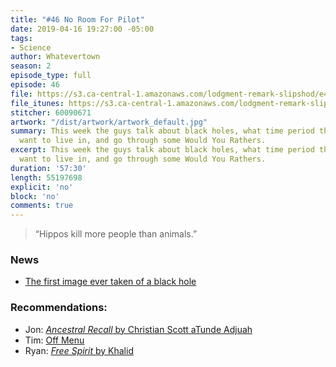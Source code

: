 ```yaml
---
title: "#46 No Room For Pilot"
date: 2019-04-16 19:27:00 -05:00
tags:
- Science
author: Whatevertown
season: 2
episode_type: full
episode: 46
file: https://s3.ca-central-1.amazonaws.com/lodgment-remark-slipshod/e46.mp3
file_itunes: https://s3.ca-central-1.amazonaws.com/lodgment-remark-slipshod/e46.m4a
stitcher: 60090671
artwork: "/dist/artwork/artwork_default.jpg"
summary: This week the guys talk about black holes, what time period they would not
  want to live in, and go through some Would You Rathers.
excerpt: This week the guys talk about black holes, what time period they would not
  want to live in, and go through some Would You Rathers.
duration: '57:30'
length: 55197698
explicit: 'no'
block: 'no'
comments: true
---
```


> “Hippos kill more people than animals.”

### News

- [The first image ever taken of a black hole](https://www.theverge.com/2019/4/10/18303661/first-picture-black-hole-sagittarius-event-horizon-telescope)

### Recommendations:

- Jon: [*Ancestral Recall* by Christian Scott aTunde Adjuah](https://open.spotify.com/album/2wAs9qKyT3FW3MljQ53LlL?si=7C1ew0jOREOsnZyYp9SbKA)
- Tim: [Off Menu](https://open.spotify.com/show/0azMejb7zrmAqctVsUSAdq?si=wJ8oNvW0RzGWnsYsT27yhg)
- Ryan:  [*Free Spirit* by Khalid](https://open.spotify.com/album/6KT8x5oqZJl9CcnM66hddo?si=JN1Sm8x0Sp2JSq0v4Um6sw)
